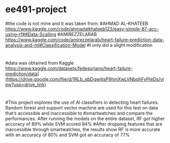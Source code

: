 # ee491-project
#the code is not mine and it was taken from:
#AHMAD AL-KHATEEB https://www.kaggle.com/code/ahmadalkhateeb123/easy-simple-87-acc-using-rf##Data-Scalling
#AMIREZZELARAB https://www.kaggle.com/code/amirezzelarab/heart-failure-prediction-data-analysis-and-ml#Classification-Model
#I only did a slight modification
#
#data was obtained from Kaggle https://www.kaggle.com/datasets/fedesoriano/heart-failure-prediction/data](https://drive.google.com/file/d/1RLb_qbDgwijtsP9hmXwLVNbqhFvPteDs/view?usp=drive_link)
#
#This project explores the use of AI classifiers in detecting heart failures. Random forest and support vector machine are used for this test on data that’s accessible and inaccessible to #smartwatches and compare the performances. After running the models on the entire dataset, RF got higher accuracy of 89% while SVM scored 84% 
#After dropping features that are inaccessible through smartwatches, the results show RF is more accurate with an accuracy of 80% and SVM got an accuracy of 77%

